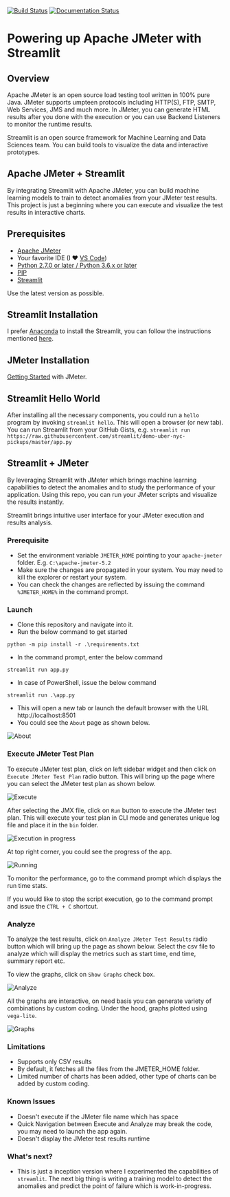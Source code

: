 [![Build Status](https://travis-ci.org/QAInsights/Streamlit-JMeter.svg?branch=master)](https://travis-ci.org/QAInsights/Streamlit-JMeter) 
[![Documentation Status](https://readthedocs.org/projects/streamlit-jmeter/badge/?version=latest)](https://streamlit-jmeter.readthedocs.io/?badge=latest)

# Powering up Apache JMeter with Streamlit

## Overview

Apache JMeter is an open source load testing tool written in 100% pure Java. JMeter supports umpteen protocols including HTTP(S), FTP, SMTP, Web Services, JMS and much more. In JMeter, you can generate HTML results after you done with the execution or you can use Backend Listeners to monitor the runtime results. 

Streamlit is an open source framework for Machine Learning and Data Sciences team. You can build tools to visualize the data and interactive prototypes.

## Apache JMeter + Streamlit

By integrating Streamlit with Apache JMeter, you can build machine learning models to train to detect anomalies from your JMeter test results. This project is just a beginning where you can execute and visualize the test results in interactive charts.

## Prerequisites

* [Apache JMeter](https://jmeter.apache.org/download_jmeter.cgi)
* Your favorite IDE (I ❤ [VS Code](https://code.visualstudio.com/))
* [Python 2.7.0 or later / Python 3.6.x or later](https://www.python.org/downloads/)
* [PIP](https://pip.pypa.io/en/stable/installing/)
* [Streamlit](https://streamlit.io/docs/index.html)

Use the latest version as possible.

## Streamlit Installation

I prefer [Anaconda](https://www.anaconda.com/) to install the Streamlit, you can follow the instructions mentioned [here](https://streamlit.io/docs/getting_started.html).

## JMeter Installation

[Getting Started](https://jmeter.apache.org/usermanual/get-started.html#running) with JMeter.

## Streamlit Hello World

After installing all the necessary components, you could run a `hello` program by invoking `streamlit hello`. This will open a browser (or new tab). You can run Streamlit from your GitHub Gists, e.g. `streamlit run https://raw.githubusercontent.com/streamlit/demo-uber-nyc-pickups/master/app.py`

## Streamlit + JMeter

By leveraging Streamlit with JMeter which brings machine learning capabilities to detect the anomalies and to study the performance of your application. Using this repo, you can run your JMeter scripts and visualize the results instantly.

Streamlit brings intuitive user interface for your JMeter execution and results analysis.

### Prerequisite

* Set the environment variable `JMETER_HOME` pointing to your `apache-jmeter` folder. E.g. `C:\apache-jmeter-5.2`
* Make sure the changes are propagated in your system. You may need to kill the explorer or restart your system.
* You can check the changes are reflected by issuing the command `%JMETER_HOME%` in the command prompt.

### Launch

* Clone this repository and navigate into it.
* Run the below command to get started
  
`python -m pip install -r .\requirements.txt`

* In the command prompt, enter the below command

`streamlit run app.py`

* In case of PowerShell, issue the below command

`streamlit run .\app.py`

* This will open a new tab or launch the default browser with the URL http://localhost:8501
* You could see the `About` page as shown below.

![About](images/About.png)

### Execute JMeter Test Plan

To execute JMeter test plan, click on left sidebar widget and then click on `Execute JMeter Test Plan` radio button. This will bring up the page where you can select the JMeter test plan as shown below.

![Execute](images/Execute.png)

After selecting the JMX file, click on `Run` button to execute the JMeter test plan. This will execute your test plan in CLI mode and generates unique log file and place it in the `bin` folder.

![Execution in progress](images/Execution-Started.png)

At top right corner, you could see the progress of the app.

![Running](images/Running.png)

To monitor the performance, go to the command prompt which displays the run time stats.

If you would like to stop the script execution, go to the command prompt and issue the `CTRL + C` shortcut.

### Analyze

To analyze the test results, click on `Analyze JMeter Test Results` radio button which will bring up the page as shown below. Select the csv file to analyze which will display the metrics such as start time, end time, summary report etc. 

To view the graphs, click on `Show Graphs` check box.

![Analyze](images/Analyze.png)

All the graphs are interactive, on need basis you can generate variety of combinations by custom coding. Under the hood, graphs plotted using `vega-lite`.

![Graphs](images/Graphs.png)

### Limitations
* Supports only CSV results
* By default, it fetches all the files from the JMETER_HOME folder. 
* Limited number of charts has been added, other type of charts can be added by custom coding.

### Known Issues
* Doesn't execute if the JMeter file name which has space
* Quick Navigation between Execute and Analyze may break the code, you may need to launch the app again.
* Doesn't display the JMeter test results runtime

### What's next?

* This is just a inception version where I experimented the capabilities of `streamlit`. The next big thing is writing a training model to detect the anomalies and predict the point of failure which is work-in-progress.